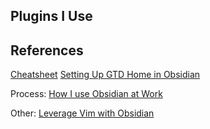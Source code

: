 ## Plugins I Use

## References
[Cheatsheet](https://facedragons.com/personal-development/obsidian-markdown-cheatsheet/)
[Setting Up GTD Home in Obsidian](https://facedragons.com/productivity/set-up-gtd-in-obsidian/)

Process:
[How I use Obsidian at Work](https://nicolevanderhoeven.com/blog/20210518-how-i-use-obsidian-at-work/)

Other:
[Leverage Vim with Obsidian](https://levelup.gitconnected.com/the-top-one-reason-that-i-use-obsidian-for-pkm-unlocking-the-power-of-vim-bb314f20818e)